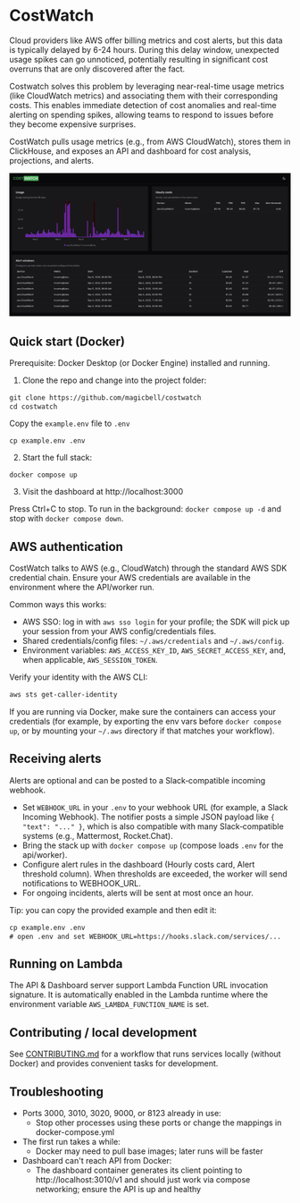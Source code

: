 # CostWatch

Cloud providers like AWS offer billing metrics and cost alerts, but this data is typically delayed by 6-24 hours. During this delay window, unexpected usage spikes can go unnoticed, potentially resulting in significant cost overruns that are only discovered after the fact.

Costwatch solves this problem by leveraging near-real-time usage metrics (like CloudWatch metrics) and associating them with their corresponding costs. This enables immediate detection of cost anomalies and real-time alerting on spending spikes, allowing teams to respond to issues before they become expensive surprises.

CostWatch pulls usage metrics (e.g., from AWS CloudWatch), stores them in ClickHouse, and exposes an API and dashboard for cost analysis, projections, and alerts.

![screenshot.png](docs/screenshot.png)

## Quick start (Docker)

Prerequisite: Docker Desktop (or Docker Engine) installed and running.

1. Clone the repo and change into the project folder:

```shell
git clone https://github.com/magicbell/costwatch
cd costwatch
```

Copy the `example.env` file to `.env`

```shell
cp example.env .env
```

2. Start the full stack:

```shell
docker compose up
```

3. Visit the dashboard at http://localhost:3000

Press Ctrl+C to stop. To run in the background: `docker compose up -d` and stop with `docker compose down`.

## AWS authentication

CostWatch talks to AWS (e.g., CloudWatch) through the standard AWS SDK credential chain. Ensure your AWS credentials are available in the environment where the API/worker run.

Common ways this works:

- AWS SSO: log in with `aws sso login` for your profile; the SDK will pick up your session from your AWS config/credentials files.
- Shared credentials/config files: `~/.aws/credentials` and `~/.aws/config`.
- Environment variables: `AWS_ACCESS_KEY_ID`, `AWS_SECRET_ACCESS_KEY`, and, when applicable, `AWS_SESSION_TOKEN`.

Verify your identity with the AWS CLI:

```bash
aws sts get-caller-identity
```

If you are running via Docker, make sure the containers can access your credentials (for example, by exporting the env vars before `docker compose up`, or by mounting your `~/.aws` directory if that matches your workflow).

## Receiving alerts

Alerts are optional and can be posted to a Slack‑compatible incoming webhook.

- Set `WEBHOOK_URL` in your `.env` to your webhook URL (for example, a Slack Incoming Webhook). The notifier posts a simple JSON payload like `{ "text": "..." }`, which is also compatible with many Slack‑compatible systems (e.g., Mattermost, Rocket.Chat).
- Bring the stack up with `docker compose up` (compose loads `.env` for the api/worker).
- Configure alert rules in the dashboard (Hourly costs card, Alert threshold
  column). When thresholds are exceeded, the worker will send notifications to WEBHOOK_URL.
- For ongoing incidents, alerts will be sent at most once an hour.

Tip: you can copy the provided example and then edit it:

```shell
cp example.env .env
# open .env and set WEBHOOK_URL=https://hooks.slack.com/services/...
```

## Running on Lambda

The API & Dashboard server support Lambda Function URL invocation signature. It is automatically enabled in the Lambda runtime where the environment variable `AWS_LAMBDA_FUNCTION_NAME` is set.

## Contributing / local development

See [CONTRIBUTING.md](/CONTRIBUTING.md) for a workflow that runs services locally (without Docker) and provides convenient tasks for development.

## Troubleshooting

- Ports 3000, 3010, 3020, 9000, or 8123 already in use:
  - Stop other processes using these ports or change the mappings in docker-compose.yml
- The first run takes a while:
  - Docker may need to pull base images; later runs will be faster
- Dashboard can't reach API from Docker:
  - The dashboard container generates its client pointing to http://localhost:3010/v1 and should just work via compose networking; ensure the API is up and healthy

```

```
